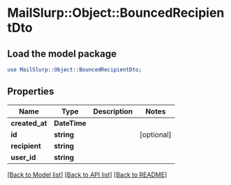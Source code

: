 # MailSlurp::Object::BouncedRecipientDto

## Load the model package
```perl
use MailSlurp::Object::BouncedRecipientDto;
```

## Properties
Name | Type | Description | Notes
------------ | ------------- | ------------- | -------------
**created_at** | **DateTime** |  | 
**id** | **string** |  | [optional] 
**recipient** | **string** |  | 
**user_id** | **string** |  | 

[[Back to Model list]](../README#documentation-for-models) [[Back to API list]](../README#documentation-for-api-endpoints) [[Back to README]](../README)


